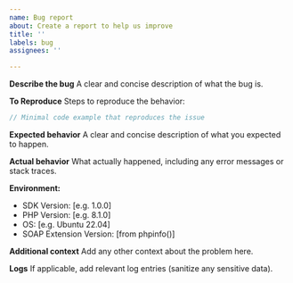 ```yaml
---
name: Bug report
about: Create a report to help us improve
title: ''
labels: bug
assignees: ''

---
```


**Describe the bug**
A clear and concise description of what the bug is.

**To Reproduce**
Steps to reproduce the behavior:

```php
// Minimal code example that reproduces the issue
```

**Expected behavior**
A clear and concise description of what you expected to happen.

**Actual behavior**
What actually happened, including any error messages or stack traces.

**Environment:**
 - SDK Version: [e.g. 1.0.0]
 - PHP Version: [e.g. 8.1.0]
 - OS: [e.g. Ubuntu 22.04]
 - SOAP Extension Version: [from phpinfo()]

**Additional context**
Add any other context about the problem here.

**Logs**
If applicable, add relevant log entries (sanitize any sensitive data).